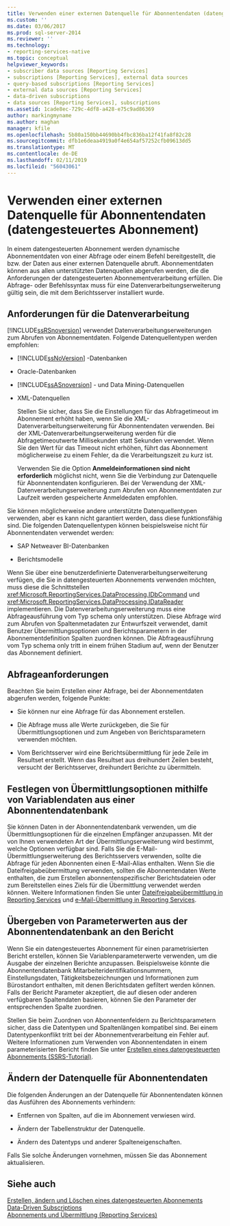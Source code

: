 ```yaml
---
title: Verwenden einer externen Datenquelle für Abonnentendaten (datengesteuertes Abonnement) | Microsoft-Dokumentation
ms.custom: ''
ms.date: 03/06/2017
ms.prod: sql-server-2014
ms.reviewer: ''
ms.technology:
- reporting-services-native
ms.topic: conceptual
helpviewer_keywords:
- subscriber data sources [Reporting Services]
- subscriptions [Reporting Services], external data sources
- query-based subscriptions [Reporting Services]
- external data sources [Reporting Services]
- data-driven subscriptions
- data sources [Reporting Services], subscriptions
ms.assetid: 1cade8ec-729c-4df8-a428-e75c9ad86369
author: markingmyname
ms.author: maghan
manager: kfile
ms.openlocfilehash: 5b80a150bb44690bb4fbc836ba12f41fa8f82c28
ms.sourcegitcommit: dfb1e6deaa4919a0f4e654af57252cfb09613dd5
ms.translationtype: MT
ms.contentlocale: de-DE
ms.lasthandoff: 02/11/2019
ms.locfileid: "56043061"
---
```

# <a name="use-an-external-data-source-for-subscriber-data-data-driven-subscription"></a>Verwenden einer externen Datenquelle für Abonnentendaten (datengesteuertes Abonnement)
  In einem datengesteuerten Abonnement werden dynamische Abonnementdaten von einer Abfrage oder einem Befehl bereitgestellt, die bzw. der Daten aus einer externen Datenquelle abruft. Abonnementdaten können aus allen unterstützten Datenquellen abgerufen werden, die die Anforderungen der datengesteuerten Abonnementverarbeitung erfüllen. Die Abfrage- oder Befehlssyntax muss für eine Datenverarbeitungserweiterung gültig sein, die mit dem Berichtsserver installiert wurde.  
  
## <a name="data-processing-requirements"></a>Anforderungen für die Datenverarbeitung  
 [!INCLUDE[ssRSnoversion](../../includes/ssrsnoversion-md.md)] verwendet Datenverarbeitungserweiterungen zum Abrufen von Abonnementdaten. Folgende Datenquellentypen werden empfohlen:  
  
-   [!INCLUDE[ssNoVersion](../../includes/ssnoversion-md.md)] -Datenbanken  
  
-   Oracle-Datenbanken  
  
-   [!INCLUDE[ssASnoversion](../../includes/ssasnoversion-md.md)] - und Data Mining-Datenquellen  
  
-   XML-Datenquellen  
  
     Stellen Sie sicher, dass Sie die Einstellungen für das Abfragetimeout im Abonnement erhöht haben, wenn Sie die XML-Datenverarbeitungserweiterung für Abonnentendaten verwenden. Bei der XML-Datenverarbeitungserweiterung werden für die Abfragetimeoutwerte Millisekunden statt Sekunden verwendet. Wenn Sie den Wert für das Timeout nicht erhöhen, führt das Abonnement möglicherweise zu einem Fehler, da die Verarbeitungszeit zu kurz ist.  
  
     Verwenden Sie die Option **Anmeldeinformationen sind nicht erforderlich** möglichst nicht, wenn Sie die Verbindung zur Datenquelle für Abonnentendaten konfigurieren. Bei der Verwendung der XML-Datenverarbeitungserweiterung zum Abrufen von Abonnementdaten zur Laufzeit werden gespeicherte Anmeldedaten empfohlen.  
  
 Sie können möglicherweise andere unterstützte Datenquellentypen verwenden, aber es kann nicht garantiert werden, dass diese funktionsfähig sind. Die folgenden Datenquellentypen können beispielsweise nicht für Abonnentendaten verwendet werden:  
  
-   SAP Netweaver BI-Datenbanken  
  
-   Berichtsmodelle  
  
 Wenn Sie über eine benutzerdefinierte Datenverarbeitungserweiterung verfügen, die Sie in datengesteuerten Abonnements verwenden möchten, muss diese die Schnittstellen <xref:Microsoft.ReportingServices.DataProcessing.IDbCommand> und <xref:Microsoft.ReportingServices.DataProcessing.IDataReader> implementieren. Die Datenverarbeitungserweiterung muss eine Abfrageausführung vom Typ schema only unterstützen. Diese Abfrage wird zum Abrufen von Spaltenmetadaten zur Entwurfszeit verwendet, damit Benutzer Übermittlungsoptionen und Berichtsparametern in der Abonnementdefinition Spalten zuordnen können. Die Abfrageausführung vom Typ schema only tritt in einem frühen Stadium auf, wenn der Benutzer das Abonnement definiert.  
  
## <a name="query-requirements"></a>Abfrageanforderungen  
 Beachten Sie beim Erstellen einer Abfrage, bei der Abonnementdaten abgerufen werden, folgende Punkte:  
  
-   Sie können nur eine Abfrage für das Abonnement erstellen.  
  
-   Die Abfrage muss alle Werte zurückgeben, die Sie für Übermittlungsoptionen und zum Angeben von Berichtsparametern verwenden möchten.  
  
-   Vom Berichtsserver wird eine Berichtsübermittlung für jede Zeile im Resultset erstellt. Wenn das Resultset aus dreihundert Zeilen besteht, versucht der Berichtsserver, dreihundert Berichte zu übermitteln.  
  
## <a name="setting-delivery-options-using-variable-data-from-a-subscriber-database"></a>Festlegen von Übermittlungsoptionen mithilfe von Variablendaten aus einer Abonnentendatenbank  
 Sie können Daten in der Abonnentendatenbank verwenden, um die Übermittlungsoptionen für die einzelnen Empfänger anzupassen. Mit der von Ihnen verwendeten Art der Übermittlungserweiterung wird bestimmt, welche Optionen verfügbar sind. Falls Sie die E-Mail-Übermittlungserweiterung des Berichtsservers verwenden, sollte die Abfrage für jeden Abonnenten einen E-Mail-Alias enthalten. Wenn Sie die Dateifreigabeübermittung verwenden, sollten die Abonnentendaten Werte enthalten, die zum Erstellen abonnentenspezifischer Berichtsdateien oder zum Bereitstellen eines Ziels für die Übermittlung verwendet werden können. Weitere Informationen finden Sie unter [Dateifreigabeübermittlung in Reporting Services](file-share-delivery-in-reporting-services.md) und [e-Mail-Übermittlung in Reporting Services](e-mail-delivery-in-reporting-services.md).  
  
## <a name="passing-parameter-values-from-the-subscriber-database-to-the-report"></a>Übergeben von Parameterwerten aus der Abonnentendatenbank an den Bericht  
 Wenn Sie ein datengesteuertes Abonnement für einen parametrisierten Bericht erstellen, können Sie Variablenparameterwerte verwenden, um die Ausgabe der einzelnen Berichte anzupassen. Beispielsweise könnte die Abonnentendatenbank Mitarbeiteridentifikationsnummern, Einstellungsdaten, Tätigkeitsbezeichnungen und Informationen zum Bürostandort enthalten, mit denen Berichtsdaten gefiltert werden können. Falls der Bericht Parameter akzeptiert, die auf diesen oder anderen verfügbaren Spaltendaten basieren, können Sie den Parameter der entsprechenden Spalte zuordnen.  
  
 Stellen Sie beim Zuordnen von Abonnentenfeldern zu Berichtsparametern sicher, dass die Datentypen und Spaltenlängen kompatibel sind. Bei einem Datentypenkonflikt tritt bei der Abonnementverarbeitung ein Fehler auf. Weitere Informationen zum Verwenden von Abonnentendaten in einem parameterisierten Bericht finden Sie unter [Erstellen eines datengesteuerten Abonnements (SSRS-Tutorial)](../create-a-data-driven-subscription-ssrs-tutorial.md).  
  
## <a name="modifying-the-subscriber-data-source"></a>Ändern der Datenquelle für Abonnentendaten  
 Die folgenden Änderungen an der Datenquelle für Abonnentendaten können das Ausführen des Abonnements verhindern:  
  
-   Entfernen von Spalten, auf die im Abonnement verwiesen wird.  
  
-   Ändern der Tabellenstruktur der Datenquelle.  
  
-   Ändern des Datentyps und anderer Spalteneigenschaften.  
  
 Falls Sie solche Änderungen vornehmen, müssen Sie das Abonnement aktualisieren.  
  
## <a name="see-also"></a>Siehe auch  
 [Erstellen, ändern und Löschen eines datengesteuerten Abonnements](data-driven-subscriptions.md)   
 [Data-Driven Subscriptions](data-driven-subscriptions.md)   
 [Abonnements und Übermittlung (Reporting Services)](subscriptions-and-delivery-reporting-services.md)  
  
  
